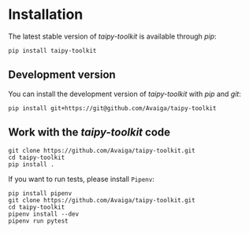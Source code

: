 # Installation

The latest stable version of _taipy-toolkit_ is available through _pip_:
```
pip install taipy-toolkit
```

## Development version

You can install the development version of _taipy-toolkit_ with _pip_ and _git_:
```
pip install git+https://git@github.com/Avaiga/taipy-toolkit
```

## Work with the _taipy-toolkit_ code
```
git clone https://github.com/Avaiga/taipy-toolkit.git
cd taipy-toolkit
pip install .
```

If you want to run tests, please install `Pipenv`:
```
pip install pipenv
git clone https://github.com/Avaiga/taipy-toolkit.git
cd taipy-toolkit
pipenv install --dev
pipenv run pytest
```
